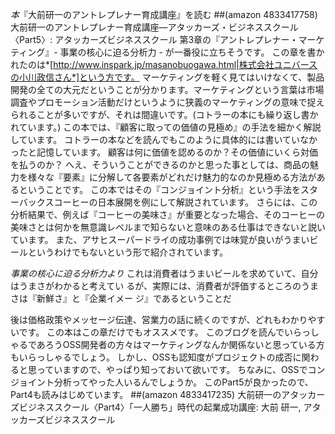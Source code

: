 *本*『大前研一のアントレプレナー育成講座』を読む
 ##(amazon 4833417758) 大前研一のアントレプレナー育成講座―アタッカーズ・ビジネススクール〈Part5〉: アタッカーズビジネススクール
第3章の『アントレプレナー・マーケティング』- 事業の核心に迫る分析力 - が一番役に立ちそうです。
この章を書かれたのは*[http://www.inspark.jp/masanobuogawa.html|株式会社ユニバースの小川政信さん*]という方です。
マーケティングを軽く見てはいけなくて、製品開発の全ての大元だということが分かります。マーケティングという言葉は市場調査やプロモーション活動だけというように狭義のマーケティングの意味で捉えられることが多いですが、それは間違いです。(コトラーの本にも繰り返し書かれています。)
この本では、『顧客に取っての価値の見極め』の手法を細かく解説しています。
コトラーの本などを読んでもこのように具体的には書いていなかったと記憶しています。
顧客は何に価値を認めるのか？その価値にいくら対価を払うのか？
へえ、そういうことができるのかと思った事としては、商品の魅力を様々な『要素』に分解して各要素がどれだけ魅力的なのか見極める方法があるということです。
この本ではその『コンジョイント分析』という手法をスターバックスコーヒーの日本展開を例にして解説されています。
さらには、この分析結果で、例えば『コーヒーの美味さ』が重要となった場合、そのコーヒーの美味さとは何かを無意識レベルまで知らないと意味のある仕事はできないと説いています。
また、アサヒスーパードライの成功事例では味覚が良いがうまいビールというわけでもないという形で紹介されています。

 *事業の核心に迫る分析力より*
 これは消費者はうまいビールを求めていて、自分はうまさがわかると考えてい
 るが、実際には、消費者が評価するところのうまさは『新鮮さ』と『企業イメー
 ジ』であるということだ

後は価格政策やメッセージ伝達、営業力の話に続くのですが、どれもわかりやすいです。
この本はこの章だけでもオススメです。
このブログを読んでいらっしゃるであろうOSS開発者の方々はマーケティングなんか関係ないと思っている方もいらっしゃるでしょう。
しかし、OSSも認知度がプロジェクトの成否に関わると思っていますので、やっぱり知っておいて欲いです。
ちなみに、OSSでコンジョイント分析ってやった人いるんでしょうか。
このPart5が良かったので、Part4も読みはじめています。
 ##(amazon 4833417235)  大前研一のアタッカーズビジネススクール〈Part4〉「一人勝ち」時代の起業成功講座: 大前 研一, アタッカーズビジネススクール

